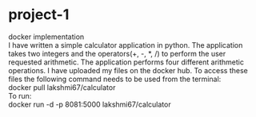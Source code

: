 # project-1
docker implementation <br/>
I have written a simple calculator application in python. The application takes two integers and the operators(+, -, *, /) to perform the user requested arithmetic. 
The application performs four different arithmetic operations.
I have uploaded my files on the docker hub. To access these files the following command needs to be used from the terminal: <br/>
docker pull lakshmi67/calculator <br/>
To run:<br/>
docker run -d -p 8081:5000 lakshmi67/calculator

